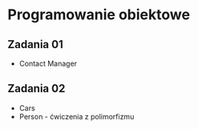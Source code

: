 # Programowanie obiektowe
<h2>Zadania 01</h2>
<ul>
  <li>Contact Manager</li>
</ul>
<h2>Zadania 02</h2>
<ul>
  <li>Cars</li>
  <li>Person - ćwiczenia z polimorfizmu</li>
</ul>

